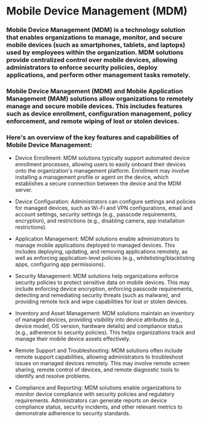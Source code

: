 # Mobile Device Management (MDM)

### Mobile Device Management (MDM) is a technology solution that enables organizations to manage, monitor, and secure mobile devices (such as smartphones, tablets, and laptops) used by employees within the organization. MDM solutions provide centralized control over mobile devices, allowing administrators to enforce security policies, deploy applications, and perform other management tasks remotely.

### Mobile Device Management (MDM) and Mobile Application Management (MAM) solutions allow organizations to remotely manage and secure mobile devices. This includes features such as device enrollment, configuration management, policy enforcement, and remote wiping of lost or stolen devices.

### Here's an overview of the key features and capabilities of Mobile Device Management:

- Device Enrollment: MDM solutions typically support automated device enrollment processes, allowing users to easily onboard their devices onto the organization's management platform. Enrollment may involve installing a management profile or agent on the device, which establishes a secure connection between the device and the MDM server.

- Device Configuration: Administrators can configure settings and policies for managed devices, such as Wi-Fi and VPN configurations, email and account settings, security settings (e.g., passcode requirements, encryption), and restrictions (e.g., disabling camera, app installation restrictions).

- Application Management: MDM solutions enable administrators to manage mobile applications deployed to managed devices. This includes deploying, updating, and removing applications remotely, as well as enforcing application-level policies (e.g., whitelisting/blacklisting apps, configuring app permissions).

- Security Management: MDM solutions help organizations enforce security policies to protect sensitive data on mobile devices. This may include enforcing device encryption, enforcing passcode requirements, detecting and remediating security threats (such as malware), and providing remote lock and wipe capabilities for lost or stolen devices.

- Inventory and Asset Management: MDM solutions maintain an inventory of managed devices, providing visibility into device attributes (e.g., device model, OS version, hardware details) and compliance status (e.g., adherence to security policies). This helps organizations track and manage their mobile device assets effectively.

- Remote Support and Troubleshooting: MDM solutions often include remote support capabilities, allowing administrators to troubleshoot issues on managed devices remotely. This may involve remote screen sharing, remote control of devices, and remote diagnostic tools to identify and resolve problems.

- Compliance and Reporting: MDM solutions enable organizations to monitor device compliance with security policies and regulatory requirements. Administrators can generate reports on device compliance status, security incidents, and other relevant metrics to demonstrate adherence to security standards.
